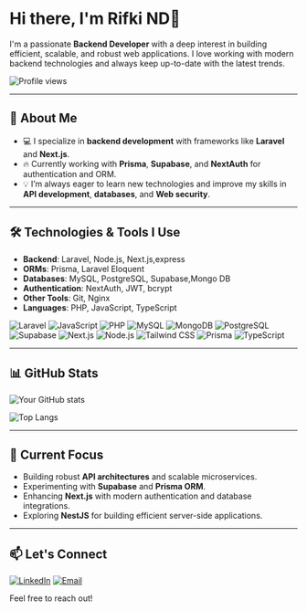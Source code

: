 # Hi there, I'm Rifki ND👋

I'm a passionate **Backend Developer** with a deep interest in building efficient, scalable, and robust web applications. I love working with modern backend technologies and always keep up-to-date with the latest trends.

![Profile views](https://komarev.com/ghpvc/?username=RifkiND&color=blue)

---
## 🚀 About Me
- 💻 I specialize in **backend development** with frameworks like **Laravel** and **Next.js**.
- 🔥 Currently working with **Prisma**, **Supabase**, and **NextAuth** for authentication and ORM.
- 💡 I’m always eager to learn new technologies and improve my skills in **API development**, **databases**, and **Web security**.

---

## 🛠️ Technologies & Tools I Use
- **Backend**: Laravel, Node.js, Next.js,express
- **ORMs**: Prisma, Laravel Eloquent
- **Databases**: MySQL, PostgreSQL, Supabase,Mongo DB
- **Authentication**: NextAuth, JWT, bcrypt
- **Other Tools**: Git,  Nginx
- **Languages**: PHP, JavaScript, TypeScript

<p align="left">
  <img src="https://img.shields.io/badge/Laravel-%23FF2D20.svg?style=for-the-badge&logo=laravel&logoColor=white" alt="Laravel"/>
  <img src="https://img.shields.io/badge/JavaScript-%23F7DF1E.svg?style=for-the-badge&logo=javascript&logoColor=black" alt="JavaScript"/>
  <img src="https://img.shields.io/badge/PHP-%23777BB4.svg?style=for-the-badge&logo=php&logoColor=white" alt="PHP"/>
  <img src="https://img.shields.io/badge/MySQL-%234479A1.svg?style=for-the-badge&logo=mysql&logoColor=white" alt="MySQL"/>
  <img src="https://img.shields.io/badge/MongoDB-%2347A248.svg?style=for-the-badge&logo=mongodb&logoColor=white" alt="MongoDB"/>
  <img src="https://img.shields.io/badge/PostgreSQL-%23336791.svg?style=for-the-badge&logo=postgresql&logoColor=white" alt="PostgreSQL"/>
  <img src="https://img.shields.io/badge/Supabase-%233ECF8E.svg?style=for-the-badge&logo=supabase&logoColor=white" alt="Supabase"/>
  <img src="https://img.shields.io/badge/Next.js-%23000000.svg?style=for-the-badge&logo=nextdotjs&logoColor=white" alt="Next.js"/>
  <img src="https://img.shields.io/badge/Node.js-%23339933.svg?style=for-the-badge&logo=nodedotjs&logoColor=white" alt="Node.js"/>
  <img src="https://img.shields.io/badge/TailwindCSS-06B6D4?style=for-the-badge&logo=tailwindcss&logoColor=white" alt="Tailwind CSS" />
  <img src="https://img.shields.io/badge/Prisma-2D3748?style=for-the-badge&logo=Prisma&logoColor=white" alt="Prisma" />
  <img src="https://img.shields.io/badge/TypeScript-007ACC?style=for-the-badge&logo=typescript&logoColor=white" alt="TypeScript" />
</p>

---

## 📊 GitHub Stats

![Your GitHub stats](https://github-readme-stats.vercel.app/api?username=RifkiND&show_icons=true&theme=tokyonight)

![Top Langs](https://github-readme-stats.vercel.app/api/top-langs/?username=RifkiND&layout=compact&theme=tokyonight)

---

## 🌱 Current Focus
- Building robust **API architectures** and scalable microservices.
- Experimenting with **Supabase** and **Prisma ORM**.
- Enhancing **Next.js** with modern authentication and database integrations.
- Exploring **NestJS** for building efficient server-side applications.

---

## 📫 Let's Connect

[![LinkedIn](https://img.shields.io/badge/LinkedIn-Profile-blue?style=for-the-badge&logo=linkedin)](https://linkedin.com/in/rifki-nauval-dzaki-40a242296/)
[![Email](https://img.shields.io/badge/Email-rifkinauvaldzaki08@gmail.com-orange?style=for-the-badge&logo=gmail)](mailto:rifkinauvaldzaki08@gmail.com)

Feel free to reach out!
